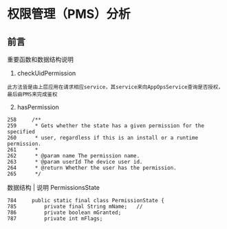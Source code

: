 # 权限管理（PMS）分析
## 前言
重要函数和数据结构说明
1. checkUidPermission
```
此方法皆是由上层应用在请求相应service，其service来向AppOpsService查询是否授权，最后由PMS来完成鉴权
```
2. hasPermission <br>
```
258     /**
259      * Gets whether the state has a given permission for the specified
260      * user, regardless if this is an install or a runtime permission.
261      *
262      * @param name The permission name.
263      * @param userId The device user id.
264      * @return Whether the user has the permission.
265      */
```

数据结构 | 说明
PermissionsState 
```
784     public static final class PermissionState {
785         private final String mName;   //
786         private boolean mGranted;
787         private int mFlags;

```

